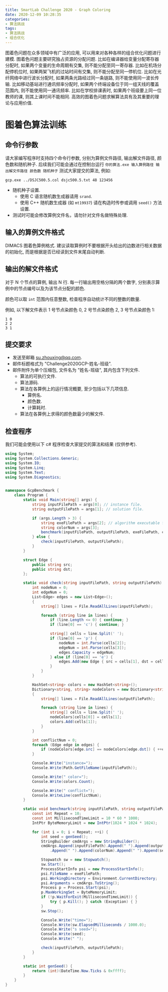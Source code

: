 ```yaml
---
title: SmartLab Challenge 2020 - Graph Coloring
date: 2020-12-09 10:28:35
categories:
- 算法挑战
tags:
- 算法挑战
- 组合优化
---
```

图着色问题在众多领域中有广泛的应用, 可以用来对各种各样的组合优化问题进行建模.
图着色问题主要研究独占资源的分配问题.
比如在编译器给变量分配寄存器分配时, 如果两个变量的生命周期有交集, 则不能分配至同一寄存器.
比如在机场分配停机位时, 如果两架飞机的过站时间有交集, 则不能分配至同一停机位.
比如在光纤网络中进行波长分配时, 如果两条光路经过同一条链路, 则不能使用同一波长传输.
比如移动基站进行通讯频率分配时, 如果两个终端设备位于同一组天线的覆盖范围内, 则不能使用同一通讯频率.
比如在学校排课表时, 如果两个班级要上同一位教师的课, 则其上课时间不能相同.
高效的图着色问题求解算法具有及其重要的理论与应用价值.



# 图着色算法训练

## 命令行参数

请大家编写程序时支持四个命令行参数, 分别为算例文件路径, 输出解文件路径, 颜色数和随机种子.
后续我们可能会通过在控制台运行 `你的算法.exe 输入算例路径 输出解文件路径 颜色数 随机种子` 测试大家提交的算法, 例如:
```
gcp.exe ../DSJC500.5.col dsjc500.5.txt 48 123456
```

- 随机种子设置.
  - 使用 C 语言随机数生成器请用 `srand`.
  - 使用 C++ 随机数生成器 (如 `mt19937`) 请在构造时传参或调用 `seed()` 方法设置.
- 测试时可能会修改算例文件名，请勿针对文件名做特殊处理.


## 输入的算例文件格式

DIMACS 图着色算例格式.
建议读取算例时不要根据开头给出的边数进行相关数据的初始化, 而是根据是否已经读到文件末尾自动判断.


## 输出的解文件格式

对于 N 个节点的算例, 输出 N 行.
每一行输出用空格分隔的两个数字, 分别表示算例中的节点编号以及为该节点分配的颜色.

颜色可以取 `int` 范围内任意整数, 检查程序自动统计不同的整数的数量.

例如, 以下解文件表示 1 号节点染颜色 0, 2 号节点染颜色 2, 3 号节点染颜色 1:
```
1 0 
2 2 
3 1
```


## 提交要求

- 发送至邮箱 [su.zhouxing@qq.com](mailto:su.zhouxing@qq.com).
- 邮件标题格式为 "Challenge2020GCP-姓名-班级".
- 邮件附件为单个压缩包, 文件名为 "姓名-班级", 其内包含下列文件.
  - 算法的可执行文件.
  - 算法源码.
  - 算法在各算例上的运行情况概要, 至少包括以下几项信息.
    - 算例名.
    - 颜色数.
    - 计算耗时.
  - 算法在各算例上求得的颜色数最少的解文件.


## 检查程序

我们可能会使用以下 c# 程序检查大家提交的算法和结果 (仅供参考).

```cs
using System;
using System.Collections.Generic;
using System.IO;
using System.Linq;
using System.Text;
using System.Diagnostics;


namespace GcpBenchmark {
    class Program {
        static void Main(string[] args) {
            string inputFilePath = args[0]; // instance file.
            string outputFilePath = args[1]; // solution file.

            if (args.Length > 3) {
                string exeFilePath = args[2]; // algorithm executable file.
                string colorNum = args[3];
                benchmark(inputFilePath, outputFilePath, exeFilePath, colorNum);
            } else {
                check(inputFilePath, outputFilePath);
            }
        }

        struct Edge {
            public string src;
            public string dst;
        };

        static void check(string inputFilePath, string outputFilePath) {
            int nodeNum = 0;
            int edgeNum = 0;
            List<Edge> edges = new List<Edge>();
            {
                string[] lines = File.ReadAllLines(inputFilePath);

                foreach (string line in lines) {
                    if (line.Length <= 0) { continue; }
                    if (line[0] == 'c') { continue; }

                    string[] cells = line.Split(' ');
                    if (line[0] == 'p') {
                        nodeNum = int.Parse(cells[2]);
                        edgeNum = int.Parse(cells[3]);
                        edges.Capacity = edgeNum;
                    } else if (line[0] == 'e') {
                        edges.Add(new Edge { src = cells[1], dst = cells[2] });
                    }
                }
            }

            HashSet<string> colors = new HashSet<string>();
            Dictionary<string, string> nodeColors = new Dictionary<string, string>();
            {
                string[] lines = File.ReadAllLines(outputFilePath);

                foreach (string line in lines) {
                    string[] cells = line.Split(' ');
                    nodeColors[cells[0]] = cells[1];
                    colors.Add(cells[1]);
                }
            }

            int conflictNum = 0;
            foreach (Edge edge in edges) {
                if (nodeColors[edge.src] == nodeColors[edge.dst]) { ++conflictNum; }
            }

            Console.Write("instance=");
            Console.Write(Path.GetFileName(inputFilePath));

            Console.Write(" color=");
            Console.Write(colors.Count);

            Console.Write(" conflict=");
            Console.WriteLine(conflictNum);
        }

        static void benchmark(string inputFilePath, string outputFilePath, string exeFilePath, string colorNum) {
            const int Repeat = 10;
            const int MillisecondTimeLimit = 10 * 60 * 1000;
            IntPtr ByteMemoryLimit = new IntPtr(1024 * 1024 * 1024);

            for (int i = 0; i < Repeat; ++i) {
                int seed = genSeed();
                StringBuilder cmdArgs = new StringBuilder();
                cmdArgs.Append(inputFilePath).Append(" ").Append(outputFilePath)
                    .Append(" ").Append(colorNum).Append(" ").Append(seed);

                Stopwatch sw = new Stopwatch();
                sw.Start();
                ProcessStartInfo psi = new ProcessStartInfo();
                psi.FileName = exeFilePath;
                psi.WorkingDirectory = Environment.CurrentDirectory;
                psi.Arguments = cmdArgs.ToString();
                Process p = Process.Start(psi);
                p.MaxWorkingSet = ByteMemoryLimit;
                if (!p.WaitForExit(MillisecondTimeLimit)) {
                    try { p.Kill(); } catch (Exception) { }
                }
                sw.Stop();

                Console.Write("time=");
                Console.Write(sw.ElapsedMilliseconds / 1000.0);
                Console.Write("s seed=");
                Console.Write(seed);
                Console.Write(" ");

                check(inputFilePath, outputFilePath);
            }
        }

        static int genSeed() {
            return (int)(DateTime.Now.Ticks & 0xffff);
        }
    }
}
```
